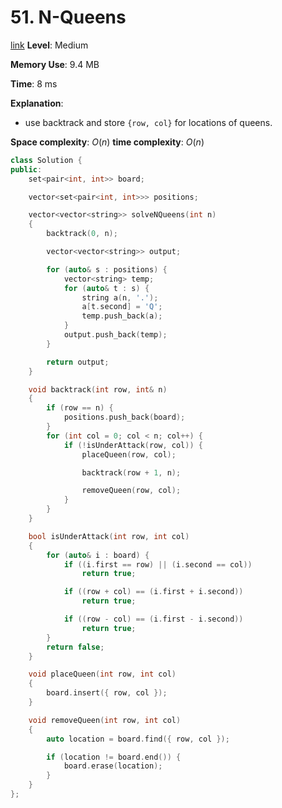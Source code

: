 # 51. N-Queens

[link](https://leetcode.com/problems/n-queens/)
**Level**: Medium

**Memory Use**: 9.4 MB

**Time**: 8 ms

**Explanation**:

-   use backtrack and store `{row, col}` for locations of queens.

**Space complexity**: $O(n)$
**time complexity**: $O(n)$

```cpp
class Solution {
public:
    set<pair<int, int>> board;

    vector<set<pair<int, int>>> positions;

    vector<vector<string>> solveNQueens(int n)
    {
        backtrack(0, n);

        vector<vector<string>> output;

        for (auto& s : positions) {
            vector<string> temp;
            for (auto& t : s) {
                string a(n, '.');
                a[t.second] = 'Q';
                temp.push_back(a);
            }
            output.push_back(temp);
        }

        return output;
    }

    void backtrack(int row, int& n)
    {
        if (row == n) {
            positions.push_back(board);
        }
        for (int col = 0; col < n; col++) {
            if (!isUnderAttack(row, col)) {
                placeQueen(row, col);

                backtrack(row + 1, n);

                removeQueen(row, col);
            }
        }
    }

    bool isUnderAttack(int row, int col)
    {
        for (auto& i : board) {
            if ((i.first == row) || (i.second == col))
                return true;

            if ((row + col) == (i.first + i.second))
                return true;

            if ((row - col) == (i.first - i.second))
                return true;
        }
        return false;
    }

    void placeQueen(int row, int col)
    {
        board.insert({ row, col });
    }

    void removeQueen(int row, int col)
    {
        auto location = board.find({ row, col });

        if (location != board.end()) {
            board.erase(location);
        }
    }
};
```
